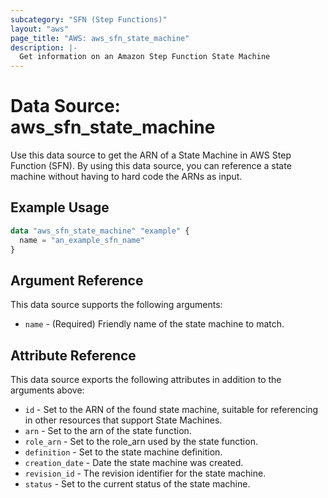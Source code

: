 ```yaml
---
subcategory: "SFN (Step Functions)"
layout: "aws"
page_title: "AWS: aws_sfn_state_machine"
description: |-
  Get information on an Amazon Step Function State Machine
---
```


# Data Source: aws_sfn_state_machine

Use this data source to get the ARN of a State Machine in AWS Step
Function (SFN). By using this data source, you can reference a
state machine without having to hard code the ARNs as input.

## Example Usage

```terraform
data "aws_sfn_state_machine" "example" {
  name = "an_example_sfn_name"
}
```

## Argument Reference

This data source supports the following arguments:

* `name` - (Required) Friendly name of the state machine to match.

## Attribute Reference

This data source exports the following attributes in addition to the arguments above:

* `id` - Set to the ARN of the found state machine, suitable for referencing in other resources that support State Machines.
* `arn` - Set to the arn of the state function.
* `role_arn` - Set to the role_arn used by the state function.
* `definition` - Set to the state machine definition.
* `creation_date` - Date the state machine was created.
* `revision_id` - The revision identifier for the state machine.
* `status` - Set to the current status of the state machine.
